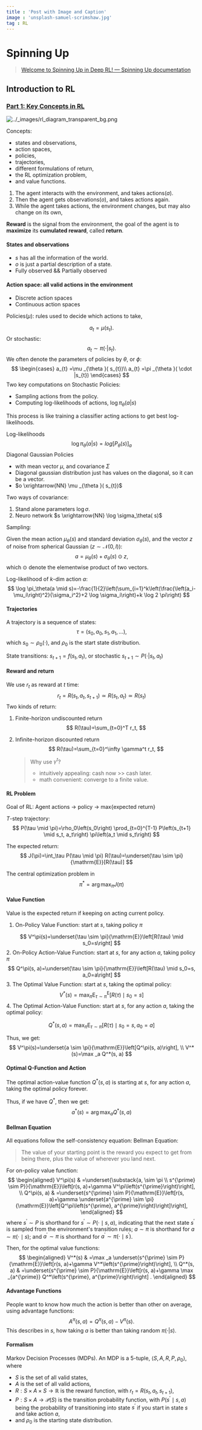 ```yaml
---
title : 'Post with Image and Caption'
image : 'unsplash-samuel-scrimshaw.jpg'
tag : RL
---
```



<!--more-->

# Spinning Up

> [Welcome to Spinning Up in Deep RL! — Spinning Up documentation](https://spinningup.openai.com/en/latest/)

## Introduction to RL

### [Part 1: Key Concepts in RL](https://spinningup.openai.com/en/latest/spinningup/rl_intro.html#id2)

![../_images/rl_diagram_transparent_bg.png](../images/2025-01-03-RL-class/rl_diagram_transparent_bg.png)

Concepts:

- states and observations,
- action spaces,
- policies,
- trajectories,
- different formulations of return,
- the RL optimization problem,
- and value functions.



1. The agent interacts with the environment, and takes actions($a$).
2. Then the agent gets observations($o$), and takes actions again.
3. While the agent takes actions, the environment changes, but may also change on its own,

**Reward** is the signal from the environment, the goal of the agent is to **maximize** its **cumulated reward**, called **return**.

#### States and observations

- $s$ has all the information of the world.
- $o$ is just a partial description of a state.
- Fully observed && Partially observed

#### Action space: all valid actions in the environment

- Discrete action spaces
- Continuous action spaces

Policies($\mu$): rules used to decide which actions to take,

$$
a_t = \mu(s_t).
$$
Or stochastic:
$$
a_t \sim \pi(\cdot | s_t).
$$
We often denote the parameters of policies by $\theta$, or $\phi$:
$$
\begin{cases}
a_{t} =\mu _{\theta }( s_{t})\\
a_{t} =\pi _{\theta }( \cdot |s_{t})
\end{cases}
$$
 Two key computations on Stochastic Policies:

- Sampling actions from the policy.
- Computing log-likelihoods of actions, $\log \pi_\theta (a|s)$

This process is like training a classifier acting actions to get best log-likelihoods.

Log-likelihoods
$$
\log\pi_\theta(a|s) = log[P_\theta(s)]_a
$$
Diagonal Gaussian Policies

- with mean vector $\mu$, and covariance $\Sigma$ 
- Diagonal gaussian distribution just has values on the diagonal, so it can be a vector.
- $o \xrightarrow{NN} \mu _{\theta }( s_{t})$

Two ways of covariance:

1. Stand alone parameters $\log\sigma$.
2. Neuro network $s \xrightarrow{NN} \log \sigma_\theta( s)$

Sampling:

Given the mean action $\mu_\theta(s)$ and standard deviation $\sigma_\theta(s)$, and the vector $z$ of noise from spherical Gaussian ($z\sim \mathcal{N}(0, I)$):
$$
a=\mu_\theta(s)+\sigma_\theta(s) \odot z,
$$
which $\odot$ denote the elementwise product of two vectors.

Log-likelihood of $k$-dim action $a$:
$$
\log \pi_\theta(a \mid s)=-\frac{1}{2}\left(\sum_{i=1}^k\left(\frac{\left(a_i-\mu_i\right)^2}{\sigma_i^2}+2 \log \sigma_i\right)+k \log 2 \pi\right)
$$

#### Trajectories

A trajectory is a sequence of states:
$$
\tau=(s_0, a_0, s_1, a_1, ...),
$$
which $s_0\sim\rho_0(\cdot)$, and $\rho_0$ is the start state distribution.

State transitions: $s_{t+1}=f(s_t, a_t)$, or stochastic $s_{t+1}\sim P(\cdot|s_t, a_t)$

#### Reward and return

We use $r_t$ as reward at $t$ time:
$$
r_t = R(s_t, a_t, s_{t+1})\simeq R(s_t,a_t)\simeq R(s_t)
$$
Two kinds of return:

1. Finite-horizon undiscounted return
   $$
   R(\tau)=\sum_{t=0}^T r_t,
   $$

2. Infinite-horizon discounted return
   $$
   R(\tau)=\sum_{t=0}^\infty \gamma^t r_t,
   $$

   > Why use $\gamma^t$? 
   >
   > -  intuitively appealing: cash now >> cash later.
   > - math convenient: converge to a finite value.

#### RL Problem

Goal of RL: Agent actions -> policy -> max{expected return}

$T$-step trajectory:
$$
P(\tau \mid \pi)=\rho_0\left(s_0\right) \prod_{t=0}^{T-1} P\left(s_{t+1} \mid s_t, a_t\right) \pi\left(a_t \mid s_t\right)
$$

The expected return:
$$
J(\pi)=\int_\tau P(\tau \mid \pi) R(\tau)=\underset{\tau \sim \pi}{\mathrm{E}}[R(\tau)]
$$

The central optimization problem in
$$
\pi^*=\arg \max _\pi J(\pi)
$$

#### Value Function

Value is the expected return if keeping on acting current policy.

1. On-Policy Value Function: start at $s$, taking policy $\pi$

   

$$
V^\pi(s)=\underset{\tau \sim \pi}{\mathrm{E}}\left[R(\tau) \mid s_0=s\right]
$$
2. On-Policy Action-Value Function: start at $s$, for any action $a$, taking policy $\pi$
$$
Q^\pi(s, a)=\underset{\tau \sim \pi}{\mathrm{E}}\left[R(\tau) \mid s_0=s, a_0=a\right]
$$
3. The Optimal Value Function: start at $s$, taking the optimal policy:
$$
V^*(s)=\max _\pi \operatorname{E}_{\tau \sim \pi}^{\mathrm{E}}\left[R(\tau) \mid s_0=s\right]
$$
4. The Optimal Action-Value Function: start at $s$, for any action $a$, taking the optimal policy:

$$
Q^*(s, a)=\max _\pi \mathrm{E}_{\tau \sim \pi}\left[R(\tau) \mid s_0=s, a_0=a\right]
$$

Thus, we get:
$$
V^\pi(s)=\underset{a \sim \pi}{\mathrm{E}}\left[Q^\pi(s, a)\right],
\\
V^*(s)=\max _a Q^*(s, a)
$$

#### Optimal Q-Function and Action

The optimal action-value function $Q^*(s, a)$ is starting at $s$, for any action $a$, taking the optimal policy forever.

Thus, if we have $Q^*$, then we get:
$$
a^*(s)=\arg \max _a Q^*(s, a)
$$

#### Bellman Equation

All equations follow the self-consistency equation: Bellman Equation:

> The value of your starting point is the reward you expect to get from being there, plus the value of wherever you land next.

For on-policy value function:
$$
\begin{aligned}
V^\pi(s) & =\underset{\substack{a, \sim \pi \\
s^{\prime} \sim P}}{\mathrm{E}}\left[r(s, a)+\gamma V^\pi\left(s^{\prime}\right)\right], \\
Q^\pi(s, a) & =\underset{s^{\prime} \sim P}{\mathrm{E}}\left[r(s, a)+\gamma \underset{a^{\prime} \sim \pi}{\mathrm{E}}\left[Q^\pi\left(s^{\prime}, a^{\prime}\right)\right]\right],
\end{aligned}
$$
where $s^{\prime} \sim P$ is shorthand for $s^{\prime} \sim P(\cdot \mid s, a)$, indicating that the next state $s^{\prime}$ is sampled from the environment's transition rules; $a \sim \pi$ is shorthand for $a \sim \pi(\cdot \mid s)$; and $a^{\prime} \sim \pi$ is shorthand for $a^{\prime} \sim \pi\left(\cdot \mid s^{\prime}\right)$.

Then, for the optimal value functions:
$$
\begin{aligned}
V^*(s) & =\max _a \underset{s^{\prime} \sim P}{\mathrm{E}}\left[r(s, a)+\gamma V^*\left(s^{\prime}\right)\right], \\
Q^*(s, a) & =\underset{s^{\prime} \sim P}{\mathrm{E}}\left[r(s, a)+\gamma \max _{a^{\prime}} Q^*\left(s^{\prime}, a^{\prime}\right)\right] .
\end{aligned}
$$

#### Advantage Functions

People want to know how much the action is better than other on average, using advantage functions:
$$
A^\pi(s,a) = Q^\pi(s,a) - V^\pi(s).
$$
This describes in $s$, how taking $a$ is better than taking random $\pi(\cdot|s)$.



#### Formalism

Markov Decision Processes (MDPs). An MDP is a 5-tuple, $\left\langle S, A, R, P, \rho_0\right\rangle$, where
- $S$ is the set of all valid states,
- $A$ is the set of all valid actions,
- $R: S \times A \times S \rightarrow \mathbb{R}$ is the reward function, with $r_t=R\left(s_t, a_t, s_{t+1}\right)$,
- $P: S \times A \rightarrow \mathcal{P}(S)$ is the transition probability function, with $P\left(s^{\prime} \mid s, a\right)$ being the probability of transitioning into state $s^{\prime}$ if you start in state $s$ and take action $a$,
- and $\rho_0$ is the starting state distribution.